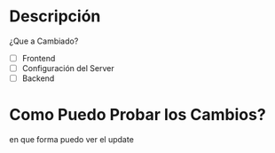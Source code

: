 # Descripción
¿Que a Cambiado?

- [ ] Frontend
- [ ] Configuración del Server
- [ ] Backend

# Como Puedo Probar los Cambios?
en que forma puedo ver el update
